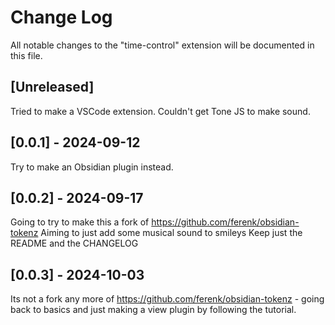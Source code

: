 # Change Log

All notable changes to the "time-control" extension will be documented in this file.

## [Unreleased]

Tried to make a VSCode extension. Couldn't get Tone JS to make sound.

## [0.0.1] - 2024-09-12

Try to make an Obsidian plugin instead.

## [0.0.2] - 2024-09-17

Going to try to make this a fork of https://github.com/ferenk/obsidian-tokenz
Aiming to just add some musical sound to smileys
Keep just the README and the CHANGELOG

## [0.0.3] - 2024-10-03

Its not a fork any more of https://github.com/ferenk/obsidian-tokenz - going back to basics and just making a view plugin by following the tutorial.
